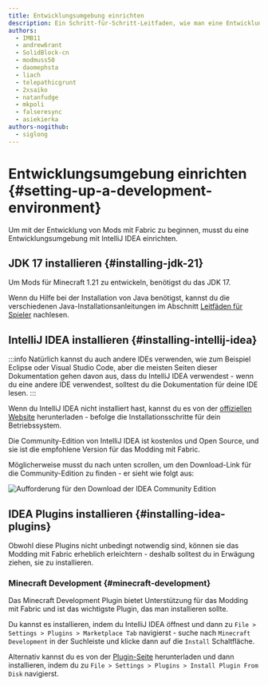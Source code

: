 ```yaml
---
title: Entwicklungsumgebung einrichten
description: Ein Schritt-für-Schritt-Leitfaden, wie man eine Entwicklungsumgebung für die Erstellung von Mods mit Fabric einrichtet.
authors:
  - IMB11
  - andrew6rant
  - SolidBlock-cn
  - modmuss50
  - daomephsta
  - liach
  - telepathicgrunt
  - 2xsaiko
  - natanfudge
  - mkpoli
  - falseresync
  - asiekierka
authors-nogithub:
  - siglong
---
```


# Entwicklungsumgebung einrichten {#setting-up-a-development-environment}

Um mit der Entwicklung von Mods mit Fabric zu beginnen, musst du eine Entwicklungsumgebung mit IntelliJ IDEA einrichten.

## JDK 17 installieren {#installing-jdk-21}

Um Mods für Minecraft 1.21 zu entwickeln, benötigst du das JDK 17.

Wenn du Hilfe bei der Installation von Java benötigst, kannst du die verschiedenen Java-Installationsanleitungen im Abschnitt [Leitfäden für Spieler](../../players/index) nachlesen.

## IntelliJ IDEA installieren {#installing-intellij-idea}

:::info
Natürlich kannst du auch andere IDEs verwenden, wie zum Beispiel Eclipse oder Visual Studio Code, aber die meisten Seiten dieser Dokumentation gehen davon aus, dass du IntelliJ IDEA verwendest - wenn du eine andere IDE verwendest, solltest du die Dokumentation für deine IDE lesen.
:::

Wenn du IntelliJ IDEA nicht installiert hast, kannst du es von der [offiziellen Website](https://www.jetbrains.com/idea/download/) herunterladen - befolge die Installationsschritte für dein Betriebssystem.

Die Community-Edition von IntelliJ IDEA ist kostenlos und Open Source, und sie ist die empfohlene Version für das Modding mit Fabric.

Möglicherweise musst du nach unten scrollen, um den Download-Link für die Community-Edition zu finden - er sieht wie folgt aus:

![Aufforderung für den Download der IDEA Community Edition](/assets/develop/getting-started/idea-community.png)

## IDEA Plugins installieren {#installing-idea-plugins}

Obwohl diese Plugins nicht unbedingt notwendig sind, können sie das Modding mit Fabric erheblich erleichtern - deshalb solltest du in Erwägung ziehen, sie zu installieren.

### Minecraft Development {#minecraft-development}

Das Minecraft Development Plugin bietet Unterstützung für das Modding mit Fabric und ist das wichtigste Plugin, das man installieren sollte.

Du kannst es installieren, indem du IntelliJ IDEA öffnest und dann zu `File > Settings > Plugins > Marketplace Tab` navigierst - suche nach `Minecraft Development` in der Suchleiste und klicke dann auf die `Install` Schaltfläche.

Alternativ kannst du es von der [Plugin-Seite](https://plugins.jetbrains.com/plugin/8327-minecraft-development) herunterladen und dann installieren, indem du zu `File > Settings > Plugins > Install Plugin From Disk` navigierst.

